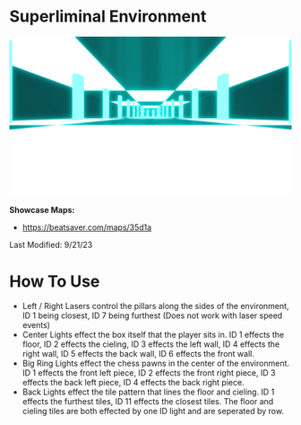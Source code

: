 # Superliminal Environment
![Superliminal Environment](Superliminal.png)

**Showcase Maps:**
- https://beatsaver.com/maps/35d1a

Last Modified: 9/21/23

# How To Use

- Left / Right Lasers control the pillars along the sides of the environment, ID 1 being closest, ID 7 being furthest (Does not work with laser speed events)
- Center Lights effect the box itself that the player sits in. ID 1 effects the floor, ID 2 effects the cieling, ID 3 effects the left wall, ID 4 effects the right wall, ID 5 effects the back wall, ID 6 effects the front wall.
- Big Ring Lights effect the chess pawns in the center of the environment. ID 1 effects the front left piece, ID 2 effects the front right piece, ID 3 effects the back left piece, ID 4 effects the back right piece.
- Back Lights effect the tile pattern that lines the floor and cieling. ID 1 effects the furthest tiles, ID 11 effects the closest tiles. The floor and cieling tiles are both effected by one ID light and are seperated by row.